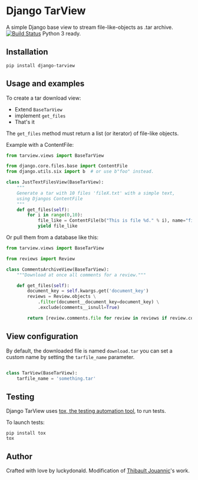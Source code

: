 Django TarView 
==============

A simple Django base view to stream file-like-objects as .tar archive. [![Build Status](https://travis-ci.org/luckydonald/django-tarview.svg)](https://travis-ci.org/luckydonald/django-tarview)
Python 3 ready.

Installation
------------

    pip install django-tarview

Usage and examples
------------------

To create a tar download view:

 * Extend `BaseTarView`
 * implement `get_files`
 * That's it

The `get_files` method must return a list (or iterator) of file-like objects.

Example with a ContentFile:


```python
from tarview.views import BaseTarView

from django.core.files.base import ContentFile
from django.utils.six import b  # or use b"foo" instead.

class JustTextFilesView(BaseTarView):
    """
    Generate a tar with 10 files 'fileX.txt' with a simple text,
    using Djangos ContentFile
    """
    def get_files(self):
        for i in range(0,10):
            file_like = ContentFile(b("This is file %d." % i), name="file%d.txt" % i)
            yield file_like
```

Or pull them from a database like this:
    
```python
from tarview.views import BaseTarView

from reviews import Review

class CommentsArchiveView(BaseTarView):
    """Download at once all comments for a review."""

    def get_files(self):
        document_key = self.kwargs.get('document_key')
        reviews = Review.objects \
            .filter(document__document_key=document_key) \
            .exclude(comments__isnull=True)

        return [review.comments.file for review in reviews if review.comments.name]
```

View configuration
------------------

By default, the downloaded file is named `download.tar` you can set a custom name
by setting the `tarfile_name` parameter.

```python

class TarView(BaseTarView):
    tarfile_name = 'something.tar'
```

Testing
-------

Django TarView uses [tox, the testing automation tool](https://tox.readthedocs.org/en/latest/),
to run tests.

To launch tests:

    pip install tox
    tox


Author
------

Crafted with love by luckydonald.
Modification of [Thibault Jouannic](http://www.miximum.fr)'s work.
